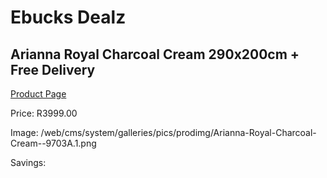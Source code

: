 
# Ebucks Dealz
## Arianna Royal Charcoal Cream 290x200cm + Free Delivery
[Product Page](https://www.ebucks.com/web/shop/productSelected.do?prodId=1210447695&catId=1209942745)

Price: R3999.00

Image: /web/cms/system/galleries/pics/prodimg/Arianna-Royal-Charcoal-Cream--9703A.1.png

Savings: 


	